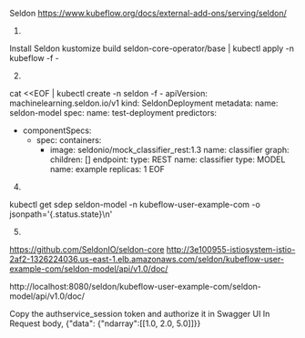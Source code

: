 Seldon
https://www.kubeflow.org/docs/external-add-ons/serving/seldon/


1.
Install Seldon
kustomize build seldon-core-operator/base | kubectl apply -n kubeflow -f -

2.
cat <<EOF | kubectl create -n seldon -f -
apiVersion: machinelearning.seldon.io/v1
kind: SeldonDeployment
metadata:
  name: seldon-model
spec:
  name: test-deployment
  predictors:
  - componentSpecs:
    - spec:
        containers:
        - image: seldonio/mock_classifier_rest:1.3
          name: classifier
    graph:
      children: []
      endpoint:
        type: REST
      name: classifier
      type: MODEL
    name: example
    replicas: 1 
EOF


4.
kubectl get sdep seldon-model -n kubeflow-user-example-com -o jsonpath='{.status.state}\n'


5.
https://github.com/SeldonIO/seldon-core
http://3e100955-istiosystem-istio-2af2-1326224036.us-east-1.elb.amazonaws.com/seldon/kubeflow-user-example-com/seldon-model/api/v1.0/doc/

http://localhost:8080/seldon/kubeflow-user-example-com/seldon-model/api/v1.0/doc/

Copy the authservice_session token and authorize it in Swagger UI
In Request body,
{"data": {"ndarray":[[1.0, 2.0, 5.0]]}}
